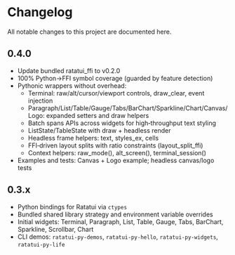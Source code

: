 # Changelog

All notable changes to this project are documented here.

## 0.4.0
- Update bundled ratatui_ffi to v0.2.0
- 100% Python→FFI symbol coverage (guarded by feature detection)
- Pythonic wrappers without overhead:
  - Terminal: raw/alt/cursor/viewport controls, draw_clear, event injection
  - Paragraph/List/Table/Gauge/Tabs/BarChart/Sparkline/Chart/Canvas/Logo: expanded setters and draw helpers
  - Batch spans APIs across widgets for high‑throughput text styling
  - ListState/TableState with draw + headless render
  - Headless frame helpers: text, styles_ex, cells
  - FFI‑driven layout splits with ratio constraints (layout_split_ffi)
  - Context helpers: raw_mode(), alt_screen(), terminal_session()
- Examples and tests: Canvas + Logo example; headless canvas/logo tests

## 0.3.x
- Python bindings for Ratatui via `ctypes`
- Bundled shared library strategy and environment variable overrides
- Initial widgets: Terminal, Paragraph, List, Table, Gauge, Tabs, BarChart, Sparkline, Scrollbar, Chart
- CLI demos: `ratatui-py-demos`, `ratatui-py-hello`, `ratatui-py-widgets`, `ratatui-py-life`
